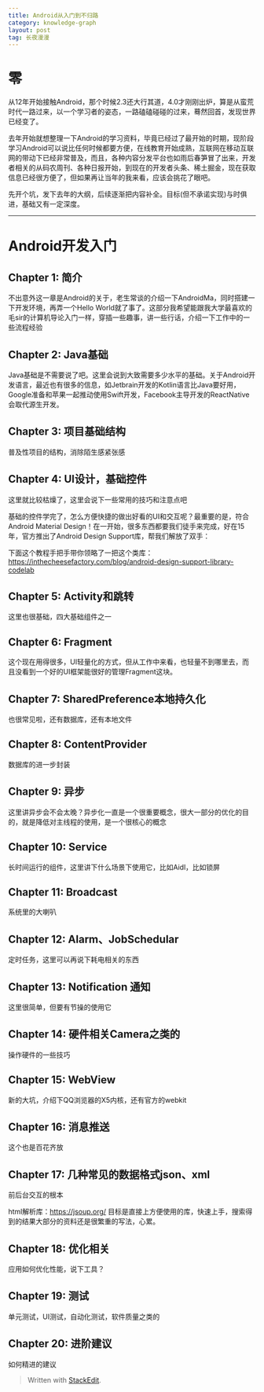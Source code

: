 ```yaml
---
title: Android从入门到不归路
category: knowledge-graph
layout: post
tag: 长夜漫漫
---
```


# 零

从12年开始接触Android，那个时候2.3还大行其道，4.0才刚刚出炉，算是从蛮荒时代一路过来，以一个学习者的姿态，一路磕磕碰碰的过来，蓦然回首，发现世界已经变了。

去年开始就想整理一下Android的学习资料，毕竟已经过了最开始的时期，现阶段学习Android可以说比任何时候都要方便，在线教育开始成熟，互联网在移动互联网的带动下已经非常普及，而且，各种内容分发平台也如雨后春笋冒了出来，开发者相关的从码农周刊、各种日报开始，到现在的开发者头条、稀土掘金，现在获取信息已经很方便了，但如果再让当年的我来看，应该会挑花了眼吧。

先开个坑，发下去年的大纲，后续逐渐把内容补全。目标(但不承诺实现)与时俱进，基础又有一定深度。

---

# Android开发入门

## Chapter 1: 简介
不出意外这一章是Android的关于，老生常谈的介绍一下AndroidMa，同时搭建一下开发环境，再弄一个Hello World就了事了。这部分我希望能跟我大学最喜欢的毛sir的计算机导论入门一样，穿插一些趣事，讲一些行话，介绍一下工作中的一些流程经验

## Chapter 2: Java基础
Java基础是不需要说了吧。这里会说到大致需要多少水平的基础。关于Android开发语言，最近也有很多的信息，如Jetbrain开发的Kotlin语言比Java要好用，Google准备和苹果一起推动使用Swift开发，Facebook主导开发的ReactNative会取代源生开发。

## Chapter 3: 项目基础结构
普及性项目的结构，消除陌生感紧张感

## Chapter 4: UI设计，基础控件
这里就比较枯燥了，这里会说下一些常用的技巧和注意点吧

基础的控件学完了，怎么方便快捷的做出好看的UI和交互呢？最重要的是，符合Android Material Design！在一开始，很多东西都要我们徒手来完成，好在15年，官方推出了Android Design Support库，帮我们解放了双手：

下面这个教程手把手带你领略了一把这个类库：
https://inthecheesefactory.com/blog/android-design-support-library-codelab

## Chapter 5: Activity和跳转
这里也很基础，四大基础组件之一

## Chapter 6: Fragment
这个现在用得很多，UI轻量化的方式，但从工作中来看，也轻量不到哪里去，而且没看到一个好的UI框架能很好的管理Fragment这块。

## Chapter 7: SharedPreference本地持久化
也很常见啦，还有数据库，还有本地文件

## Chapter 8: ContentProvider
数据库的进一步封装

## Chapter 9: 异步
这里讲异步会不会太晚？异步化一直是一个很重要概念，很大一部分的优化的目的，就是降低对主线程的使用，是一个很核心的概念

## Chapter 10: Service
长时间运行的组件，这里讲下什么场景下使用它，比如Aidl，比如锁屏

## Chapter 11: Broadcast
系统里的大喇叭

## Chapter 12: Alarm、JobSchedular
定时任务，这里可以再说下耗电相关的东西

## Chapter 13: Notification 通知
这里很简单，但要有节操的使用它

## Chapter 14: 硬件相关Camera之类的
操作硬件的一些技巧


## Chapter 15: WebView
新的大坑，介绍下QQ浏览器的X5内核，还有官方的webkit

## Chapter 16: 消息推送
这个也是百花齐放

## Chapter 17: 几种常见的数据格式json、xml
前后台交互的根本

html解析库：https://jsoup.org/
目标是直接上方便使用的库，快速上手，搜索得到的结果大部分的资料还是很繁重的写法，心累。

## Chapter 18: 优化相关
应用如何优化性能，说下工具？

## Chapter 19: 测试
单元测试，UI测试，自动化测试，软件质量之类的

## Chapter 20: 进阶建议
如何精进的建议


> Written with [StackEdit](https://stackedit.io/).

